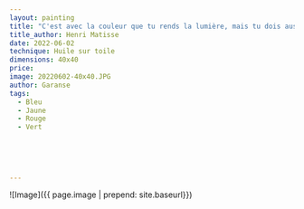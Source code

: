```yaml
---
layout: painting
title: "C'est avec la couleur que tu rends la lumière, mais tu dois aussi ressentir cette lumière, l'avoir en toi."   
title_author: Henri Matisse   
date: 2022-06-02
technique: Huile sur toile
dimensions: 40x40 
price: 
image: 20220602-40x40.JPG
author: Garanse
tags:
  - Bleu
  - Jaune
  - Rouge
  - Vert
  
 
  
  
  
---
```

![Image]({{ page.image | prepend: site.baseurl}})

